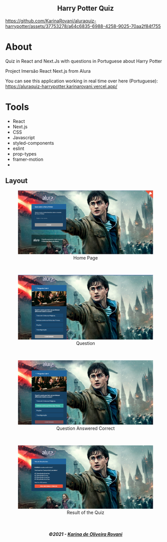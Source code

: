 <h2 align="center">
   Harry Potter Quiz
</h2>



https://github.com/KarinaRovani/aluraquiz-harrypotter/assets/37753278/a64c6835-6988-4258-9025-70aa2f84f755



# About
Quiz in React and Next.Js with questions in Portuguese about Harry Potter

Project Imersão React Next.js from Alura

You can see this application working in real time over here (Portuguese): https://aluraquiz-harrypotter.karinarovani.vercel.app/

# Tools
- React
- Next.js
- CSS
- Javascript
- styled-components
- eslint
- prop-types
- framer-motion
- 
## Layout
<figure>
<div align="center">
  <img src=".github/img/home.PNG"  alt="Home">
  <figcaption>Home Page</figcaption>
</div>
</figure>
<br>
<figure>
<div align="center">
  <img src=".github/img/question.PNG"  alt="Question">
  <figcaption>Question</figcaption>
</div>
</figure>
<br>
<figure>
<div align="center">
  <img src=".github/img/questionAnswered.PNG"  alt="Question Answered">
  <figcaption>Question Answered Correct</figcaption>
</div>
</figure>
<br>
<figure>
<div align="center">
  <img src=".github/img/result.PNG"  alt="Result">
  <figcaption>Result of the Quiz</figcaption>
</div>
</figure>
<br>

<h5 align="center">
  &copy;2021 - <a href="https://github.com/KarinaRovani/">Karina de Oliveira Rovani</a>
</h5>
